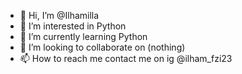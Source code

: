 - 👋 Hi, I’m @Ilhamilla
- 👀 I’m interested in Python
- 🌱 I’m currently learning Python
- 💞️ I’m looking to collaborate on (nothing)
- 📫 How to reach me contact me on ig @ilham_fzi23

<!---
Ilhamilla/Ilhamilla is a ✨ special ✨ repository because its `README.md` (this file) appears on your GitHub profile.
You can click the Preview link to take a look at your changes.
--->
